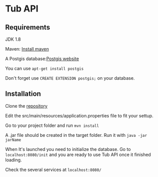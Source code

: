 # Tub API


## Requirements
JDK 1.8

Maven: [Install maven](https://maven.apache.org/install.html)

A Postgis database:[Postgis website](http://postgis.net/install/) 

You can use `apt-get install postgis`

Don't forget use `CREATE EXTENSION postgis;` on your database.

## Installation
Clone the [repository](https://github.com/jpaul51/SpringBootStarterProject.git)

Edit the src/main/resources/application.properties file to fit your settup.

Go to your project folder and run `mvn install`

A .jar file should be created in the target folder. Run it with `java -jar jarName`

When It's launched you need to initialize the database. Go to `localhost:8080/init` and you are ready to use Tub API once it finished loading.

Check the several services at `localhost:8080/`
